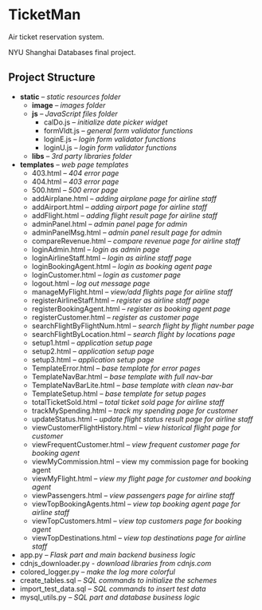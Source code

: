 # TicketMan

Air ticket reservation system.

NYU Shanghai Databases final project.

## Project Structure

- **static** *– static resources folder*
  - **image** *– images folder*
  - **js** *– JavaScript files folder*
    - calDo.js *– initialize date picker widget*
    - formVldt.js *– general form validator functions*
    - loginE.js *– login form validator functions*
    - loginU.js *– login form validator functions*
  - **libs** *– 3rd party libraries folder*
- **templates** *– web page templates*
  - 403.html *– 404 error page*
  - 404.html *– 403 error page*
  - 500.html *– 500 error page*
  - addAirplane.html *– adding airplane page for airline staff*
  - addAirport.html *– adding airport page for airline staff*
  - addFlight.html *– adding flight result page for airline staff*
  - adminPanel.html *– admin panel page for admin*
  - adminPanelMsg.html *– admin panel result page for admin*
  - compareRevenue.html *– compare revenue page for airline staff*
  - loginAdmin.html *– login as admin page*
  - loginAirlineStaff.html *– login as airline staff page*
  - loginBookingAgent.html *– login as booking agent page*
  - loginCustomer.html *– login as customer page*
  - logout.html *– log out message page*
  - manageMyFlight.html *– view/add flights page for airline staff*
  - registerAirlineStaff.html *– register as airline staff page*
  - registerBookingAgent.html *– register as booking agent page*
  - registerCustomer.html *– register as customer page*
  - searchFlightByFlightNum.html *– search flight by flight number page*
  - searchFlightByLocation.html *– search flight by locations page*
  - setup1.html *– application setup page*
  - setup2.html *– application setup page*
  - setup3.html *– application setup page*
  - TemplateError.html *– base template for error pages*
  - TemplateNavBar.html *– base template with full nav-bar*
  - TemplateNavBarLite.html *– base template with clean nav-bar*
  - TemplateSetup.html *– base template for setup pages*
  - totalTicketSold.html *– total ticket sold page for airline staff*
  - trackMySpending.html *– track my spending page for customer*
  - updateStatus.html *– update flight status result page for airline staff*
  - viewCustomerFlightHistory.html *– view historical flight page for customer*
  - viewFrequentCustomer.html *– view frequent customer page for booking agent*
  - viewMyCommission.html – view my commission page for booking agent
  - viewMyFlight.html *– view my flight page for customer and booking agent*
  - viewPassengers.html *– view passengers page for airline staff*
  - viewTopBookingAgents.html *– view top booking agent page for airline staff*
  - viewTopCustomers.html *– view top customers page for booking agent*
  - viewTopDestinations.html *– view top destinations page for airline staff*
- app.py *– Flask part and main backend business logic*
- cdnjs_downloader.py - *download libraries from cdnjs.com*
- colored_logger.py *– make the log more colorful*
- create_tables.sql *– SQL commands to initialize the schemes*
- import_test_data.sql *– SQL commands to insert test data*
- mysql_utils.py *– SQL part and database business logic*